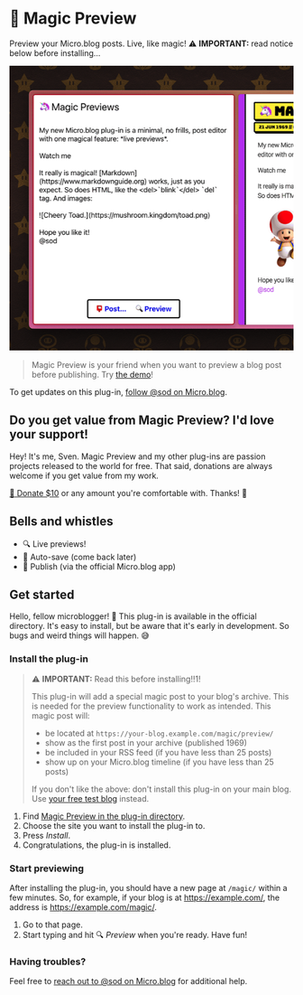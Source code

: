 # 🦄 Magic Preview

Preview your Micro.blog posts. Live, like magic! ⚠️ **IMPORTANT:** read notice below before installing…

![](https://raw.githubusercontent.com/svendahlstrand/plugin-magic-preview/main/docs/screenshot.gif)

> Magic Preview is your friend when you want to preview a blog post before publishing. Try [the demo](https://dahlstrand.net/magic/)!

To get updates on this plug-in, [follow @sod on Micro.blog](https://micro.blog/sod).

## Do you get value from Magic Preview? I'd love your support!

Hey! It's me, Sven. Magic Preview and my other plug-ins are passion projects released to the world for free. That said, donations are always welcome if you get value from my work.

[💸 Donate $10](https://dahlstrand.net/donate/) or any amount you're comfortable with. Thanks! 🙏

## Bells and whistles

* 🔍 Live previews!
* 💾 Auto-save (come back later)
* 📮 Publish (via the official Micro.blog app)

## Get started

Hello, fellow microblogger! 👋 This plug-in is available in the official directory. It's easy to install, but be aware that it's early in development. So bugs and weird things will happen. 😅

### Install the plug-in

> ⚠️ **IMPORTANT:** Read this before installing!!1!
>
> This plug-in will add a special magic post to your blog's archive. This is needed for the preview functionality to work as intended. This magic post will:
>
> * be located at `https://your-blog.example.com/magic/preview/`
> * show as the first post in your archive (published 1969)
> * be included in your RSS feed (if you have less than 25 posts)
> * show up on your Micro.blog timeline (if you have less than 25 posts)
>
> If you don't like the above: don't install this plug-in on your main blog. Use [your free test blog](https://www.manton.org/2019/09/04/microblog-test-blogs.html) instead.

1. Find [Magic Preview in the plug-in directory](https://micro.blog/account/plugins/view/89).
2. Choose the site you want to install the plug-in to.
3. Press *Install*.
4. Congratulations, the plug-in is installed.

### Start previewing

After installing the plug-in, you should have a new page at `/magic/` within a few minutes. So, for example, if your blog is at https://example.com/, the address is https://example.com/magic/.

1. Go to that page.
2. Start typing and hit 🔍 *Preview* when you're ready. Have fun!

### Having troubles?

Feel free to [reach out to @sod on Micro.blog](https://micro.blog/sod) for additional help.
